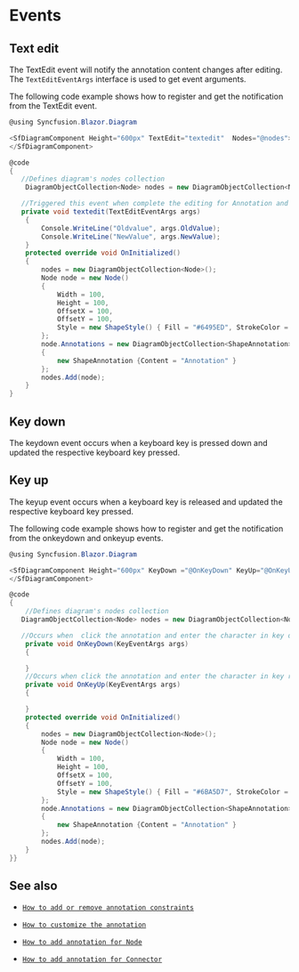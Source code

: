 # Events

## Text edit

The TextEdit event will notify the annotation content changes after editing. The `TextEditEventArgs` interface is used to get event arguments.

The following code example shows how to register and get the notification from the TextEdit event.

```csharp
@using Syncfusion.Blazor.Diagram

<SfDiagramComponent Height="600px" TextEdit="textedit"  Nodes="@nodes">
</SfDiagramComponent>

@code
{
   //Defines diagram's nodes collection
    DiagramObjectCollection<Node> nodes = new DiagramObjectCollection<Node>();

   //Triggered this event when complete the editing for Annotation and update the old text and new text values.
   private void textedit(TextEditEventArgs args)
    {
        Console.WriteLine("Oldvalue", args.OldValue);
        Console.WriteLine("NewValue", args.NewValue);
    }
    protected override void OnInitialized()
    {
        nodes = new DiagramObjectCollection<Node>();
        Node node = new Node()
        {
            Width = 100,
            Height = 100,
            OffsetX = 100,
            OffsetY = 100,
            Style = new ShapeStyle() { Fill = "#6495ED", StrokeColor = "white" },
        };
        node.Annotations = new DiagramObjectCollection<ShapeAnnotation>()
        {
            new ShapeAnnotation {Content = "Annotation" }
        };
        nodes.Add(node);
    }
}

```

## Key down

The keydown event occurs when a keyboard key is pressed down and updated the respective keyboard key pressed.

## Key up

The keyup event occurs when a keyboard key is released and updated the respective keyboard key pressed.

The following code example shows how to register and get the notification from the onkeydown and onkeyup events.

```csharp
@using Syncfusion.Blazor.Diagram

<SfDiagramComponent Height="600px" KeyDown ="@OnKeyDown" KeyUp="@OnKeyUp" Nodes="@nodes" >
</SfDiagramComponent>

@code
{
    //Defines diagram's nodes collection
   DiagramObjectCollection<Node> nodes = new DiagramObjectCollection<Node>();

   //Occurs when  click the annotation and enter the character in key down state
    private void OnKeyDown(KeyEventArgs args)
    {

    }
    //Occurs when click the annotation and enter the character in key release state
    private void OnKeyUp(KeyEventArgs args)
    {

    }
    protected override void OnInitialized()
    {
        nodes = new DiagramObjectCollection<Node>();
        Node node = new Node()
        {
            Width = 100,
            Height = 100,
            OffsetX = 100,
            OffsetY = 100,
            Style = new ShapeStyle() { Fill = "#6BA5D7", StrokeColor = "white" },
        };
        node.Annotations = new DiagramObjectCollection<ShapeAnnotation>()
        {
            new ShapeAnnotation {Content = "Annotation" }
        };
        nodes.Add(node);
    }
}}

```

## See also

* [`How to add or remove annotation constraints`](../constraints/#annotation-constraints)

* [`How to customize the annotation`](./appearance)

* [`How to add annotation for Node`](./node-annotation)

* [`How to add annotation for Connector`](./connector-annotation)
